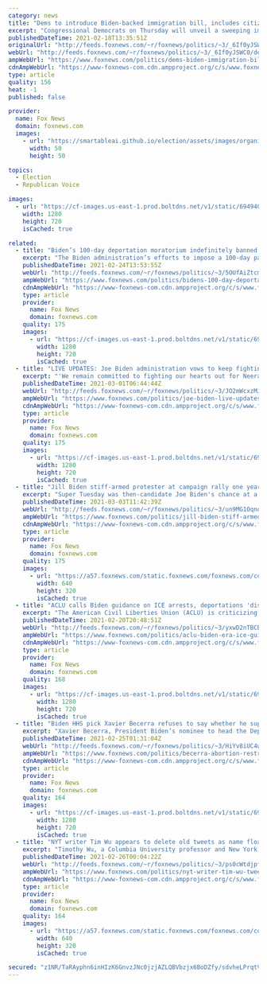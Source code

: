 ```yaml
---
category: news
title: "Dems to introduce Biden-backed immigration bill, includes citizenship path for millions of illegal immigrants"
excerpt: "Congressional Democrats on Thursday will unveil a sweeping immigration bill, backed by President Biden, that includes a path to citizenship for millions of illegal immigrants -- although the plan faces tough odds in the Senate."
publishedDateTime: 2021-02-18T13:35:51Z
originalUrl: "http://feeds.foxnews.com/~r/foxnews/politics/~3/_6If0yJSWC0/dems-biden-immigration-bill-citizenship-path-illegal-immigrants"
webUrl: "http://feeds.foxnews.com/~r/foxnews/politics/~3/_6If0yJSWC0/dems-biden-immigration-bill-citizenship-path-illegal-immigrants"
ampWebUrl: "https://www.foxnews.com/politics/dems-biden-immigration-bill-citizenship-path-illegal-immigrants.amp"
cdnAmpWebUrl: "https://www-foxnews-com.cdn.ampproject.org/c/s/www.foxnews.com/politics/dems-biden-immigration-bill-citizenship-path-illegal-immigrants.amp"
type: article
quality: 156
heat: -1
published: false

provider:
  name: Fox News
  domain: foxnews.com
  images:
    - url: "https://smartableai.github.io/election/assets/images/organizations/foxnews.com-50x50.jpg"
      width: 50
      height: 50

topics:
  - Election
  - Republican Voice

images:
  - url: "https://cf-images.us-east-1.prod.boltdns.net/v1/static/694940094001/3c304f65-5ab7-4479-956c-7e98494b3a80/f388db24-0b09-46dd-9026-61c04741124e/1280x720/match/image.jpg"
    width: 1280
    height: 720
    isCached: true

related:
  - title: "Biden’s 100-day deportation moratorium indefinitely banned by judge"
    excerpt: "The Biden administration’s efforts to impose a 100-day pause on deportations were dealt another blow on Tuesday when a district judge extended a ban on its imposition in response to a lawsuit from Texas."
    publishedDateTime: 2021-02-24T13:53:55Z
    webUrl: "http://feeds.foxnews.com/~r/foxnews/politics/~3/5OUfAiZtcmg/bidens-100-day-deportation-moratorium-judge"
    ampWebUrl: "https://www.foxnews.com/politics/bidens-100-day-deportation-moratorium-judge.amp"
    cdnAmpWebUrl: "https://www-foxnews-com.cdn.ampproject.org/c/s/www.foxnews.com/politics/bidens-100-day-deportation-moratorium-judge.amp"
    type: article
    provider:
      name: Fox News
      domain: foxnews.com
    quality: 175
    images:
      - url: "https://cf-images.us-east-1.prod.boltdns.net/v1/static/694940094001/29ad43be-ef82-4891-814c-c63e8428c1be/341602a7-fa65-4e5f-aed0-8d066037eff0/1280x720/match/image.jpg"
        width: 1280
        height: 720
        isCached: true
  - title: "LIVE UPDATES: Joe Biden administration vows to keep fighting for Tanden"
    excerpt: "'We remain committed to fighting our hearts out for Neera Tanden,' Psaki told 'Fox News Sunday' host Chris Wallace."
    publishedDateTime: 2021-03-01T06:44:44Z
    webUrl: "http://feeds.foxnews.com/~r/foxnews/politics/~3/JO2mWcxzMJw/joe-biden-live-updates-3-1-2021"
    ampWebUrl: "https://www.foxnews.com/politics/joe-biden-live-updates-3-1-2021.amp"
    cdnAmpWebUrl: "https://www-foxnews-com.cdn.ampproject.org/c/s/www.foxnews.com/politics/joe-biden-live-updates-3-1-2021.amp"
    type: article
    provider:
      name: Fox News
      domain: foxnews.com
    quality: 175
    images:
      - url: "https://cf-images.us-east-1.prod.boltdns.net/v1/static/694940094001/d79e6363-51ad-47f1-b9f6-f5a94264370c/062e0e3b-bccb-4311-af68-3bb7a39e436e/1280x720/match/image.jpg"
        width: 1280
        height: 720
        isCached: true
  - title: "Jill Biden stiff-armed protester at campaign rally one year ago"
    excerpt: "Super Tuesday was then-candidate Joe Biden's chance at a Hail Mary pass to revive his presidential campaign -- but it was his wife, Jill, who drew praise for playing NFL-style defense that night."
    publishedDateTime: 2021-03-03T11:42:39Z
    webUrl: "http://feeds.foxnews.com/~r/foxnews/politics/~3/un9MG1Oqnow/jill-biden-stiff-armed-protester"
    ampWebUrl: "https://www.foxnews.com/politics/jill-biden-stiff-armed-protester.amp"
    cdnAmpWebUrl: "https://www-foxnews-com.cdn.ampproject.org/c/s/www.foxnews.com/politics/jill-biden-stiff-armed-protester.amp"
    type: article
    provider:
      name: Fox News
      domain: foxnews.com
    quality: 175
    images:
      - url: "https://a57.foxnews.com/static.foxnews.com/foxnews.com/content/uploads/2021/03/640/320/Jill-Biden-Protestor-Getty.jpg?ve=1&tl=1"
        width: 640
        height: 320
        isCached: true
  - title: "ACLU calls Biden guidance on ICE arrests, deportations 'disappointing step backward'"
    excerpt: "The American Civil Liberties Union (ACLU) is criticizing the Biden administration’s new guidance for arrests and deportations under Immigration and Customs Enforcement (ICE) -- calling it a “disappointing step backward” and telling the new administration it expects “better.”"
    publishedDateTime: 2021-02-20T20:48:51Z
    webUrl: "http://feeds.foxnews.com/~r/foxnews/politics/~3/yxwD2nTBCB0/aclu-biden-era-ice-guidance-arrests"
    ampWebUrl: "https://www.foxnews.com/politics/aclu-biden-era-ice-guidance-arrests.amp"
    cdnAmpWebUrl: "https://www-foxnews-com.cdn.ampproject.org/c/s/www.foxnews.com/politics/aclu-biden-era-ice-guidance-arrests.amp"
    type: article
    provider:
      name: Fox News
      domain: foxnews.com
    quality: 168
    images:
      - url: "https://cf-images.us-east-1.prod.boltdns.net/v1/static/694940094001/1afb723c-6431-4ce5-bea8-c93398d5b403/6ac0fdd4-ffcc-4654-840f-4ac9bc82d527/1280x720/match/image.jpg"
        width: 1280
        height: 720
        isCached: true
  - title: "Biden HHS pick Xavier Becerra refuses to say whether he supports any restrictions on abortion"
    excerpt: "Xavier Becerra, President Biden’s nominee to head the Department of Health and Human Services, declined to name a restriction on abortion that he would support when rigorously pressed on the issue during testimony before Senators on Wednesday."
    publishedDateTime: 2021-02-25T01:31:04Z
    webUrl: "http://feeds.foxnews.com/~r/foxnews/politics/~3/HiYv8iUC4wU/becerra-abortion-restrictions-senate-hearing"
    ampWebUrl: "https://www.foxnews.com/politics/becerra-abortion-restrictions-senate-hearing.amp"
    cdnAmpWebUrl: "https://www-foxnews-com.cdn.ampproject.org/c/s/www.foxnews.com/politics/becerra-abortion-restrictions-senate-hearing.amp"
    type: article
    provider:
      name: Fox News
      domain: foxnews.com
    quality: 164
    images:
      - url: "https://cf-images.us-east-1.prod.boltdns.net/v1/static/694940094001/18d5382e-fb73-4ecb-b630-6e13a9057c7b/31b58cbf-68dc-476f-9478-fea5b8426eff/1280x720/match/image.jpg"
        width: 1280
        height: 720
        isCached: true
  - title: "NYT writer Tim Wu appears to delete old tweets as name floated for Biden administration post"
    excerpt: "Timothy Wu, a Columbia University professor and New York Times contributing writer reportedly set to join the Biden administration’s National Economic Council, appeared this week to have deleted thousands of old tweets as another nominee faced scrutiny over their social media activity."
    publishedDateTime: 2021-02-26T00:04:22Z
    webUrl: "http://feeds.foxnews.com/~r/foxnews/politics/~3/ps0cWtdjpfg/nyt-writer-tim-wu-tweets-name-floated-biden-administration-post"
    ampWebUrl: "https://www.foxnews.com/politics/nyt-writer-tim-wu-tweets-name-floated-biden-administration-post.amp"
    cdnAmpWebUrl: "https://www-foxnews-com.cdn.ampproject.org/c/s/www.foxnews.com/politics/nyt-writer-tim-wu-tweets-name-floated-biden-administration-post.amp"
    type: article
    provider:
      name: Fox News
      domain: foxnews.com
    quality: 164
    images:
      - url: "https://a57.foxnews.com/static.foxnews.com/foxnews.com/content/uploads/2021/02/640/320/Timothy-Wu-GETTY.jpg?ve=1&tl=1"
        width: 640
        height: 320
        isCached: true

secured: "z1NR/TaRAyphn6inHIzK6GnvzJNc0jzjAZLQBVbzjx6BoDZfy/sdvheLPrqtVnGNnS6yQgVRXJbinwDWeyj6EY28c6azh2ynalgmep6TCPGM6QlvDcRXtru8iOyRpRLhG1J+Z57wGWPHfbss4u+XFiJwTvXQAfzF/nmGWHohaOGSQIBX7zuCfqsazWAnjEvxNX2diy64pMO34pgkKYotLhiwrmLvhTXb2ieaXdoBJCnvAPJGF4BuW4hSzugTRGm8JImteah2WkvmUUauykmBMyry/gALKml6qzqvQ92pErvuN0p+x+aBuI7sH1+VUaW8hWmj8izNjPZZQd7aHJ3lZknc2zCn5odOygGxsWcLMBQ=;2jd/lIT7+4C7hCoTE88JuA=="
---
```


